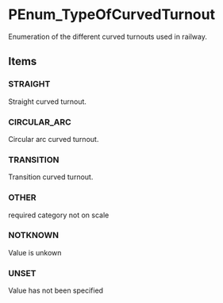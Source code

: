 # PEnum_TypeOfCurvedTurnout

Enumeration of the different curved turnouts used in railway.
<!-- end of short definition -->


## Items

### STRAIGHT
Straight curved turnout.

### CIRCULAR_ARC
Circular arc curved turnout.

### TRANSITION
Transition curved turnout.

### OTHER
required category not on scale

### NOTKNOWN
Value is unkown

### UNSET
Value has not been specified
